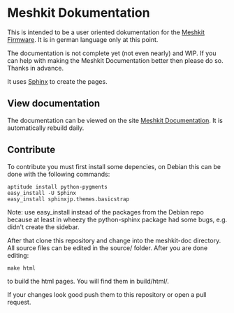 Meshkit Dokumentation
=====================

This is intended to be a user oriented dokumentation for the [Meshkit Firmware](http://meshkit.freifunk.net "Meshkit Freifunk Firmware Generator").
It is in german language only at this point.

The documentation is not complete yet (not even nearly) and WIP. If you can help
with making the Meshkit Documentation better then please do so. Thanks in advance.


It uses [Sphinx](http://sphinx-doc.org/ "Sphinx Documentation") to create the pages.

View documentation
------------------

The documentation can be viewed on the site [Meshkit Documentation](http://doc.meshkit.freifunk.net/ "Meshkit documentation").
It is automatically rebuild daily.

Contribute
----------

To contribute you must first install some depencies, on Debian this can be done
with the following commands:

    aptitude install python-pygments
    easy_install -U Sphinx
    easy_install sphinxjp.themes.basicstrap

Note: use easy_install instead of the packages from the Debian repo because at least
in wheezy the python-sphinx package had some bugs, e.g. didn't create the sidebar.

After that clone this repository and change into the meshkit-doc directory. All source files
can be edited in the source/ folder. After you are done editing:

    make html

to build the html pages. You will find them in build/html/.

If your changes look good push them to this repository or open a pull request.
